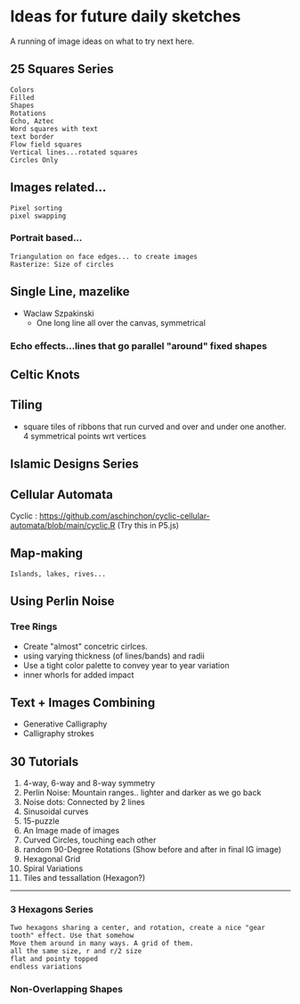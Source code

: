 

# Ideas for future daily sketches

A running of image ideas on what to try next here.

## 25 Squares Series
    Colors
    Filled
    Shapes
    Rotations
    Echo, Aztec
    Word squares with text
    text border
    Flow field squares
    Vertical lines...rotated squares
    Circles Only

## Images related...
    Pixel sorting
    pixel swapping

### Portrait based... 
    Triangulation on face edges... to create images
    Rasterize: Size of circles


## Single Line, mazelike
- Waclaw Szpakinski
  -   One long line all over the canvas, symmetrical
### Echo effects...lines that go parallel "around" fixed shapes


## Celtic Knots

## Tiling
- square tiles of ribbons that run curved and over and under one another. 4 symmetrical points wrt vertices

## Islamic Designs Series

## Cellular Automata
Cyclic : https://github.com/aschinchon/cyclic-cellular-automata/blob/main/cyclic.R
(Try this in P5.js)


## Map-making
    Islands, lakes, rives...

## Using Perlin Noise

### Tree Rings
- Create "almost" concetric cirlces.
- using varying thickness (of lines/bands) and radii
- Use a tight color palette to convey year to year variation
- inner whorls for added impact



## Text + Images Combining
 - Generative Calligraphy
 - Calligraphy strokes
    
## 30 Tutorials
1. 4-way, 6-way and 8-way symmetry
2. Perlin Noise: Mountain ranges.. lighter and darker as we go back
3. Noise dots: Connected by 2 lines
4. Sinusoidal curves
5. 15-puzzle
6. An Image made of images
7. Curved Circles, touching each other
8. random 90-Degree Rotations (Show before and after in final IG image)
9. Hexagonal Grid
10. Spiral Variations
11. Tiles and tessallation (Hexagon?)



-----
### 3 Hexagons Series
    Two hexagons sharing a center, and rotation, create a nice "gear tooth" effect. Use that somehow
    Move them around in many ways. A grid of them.
    all the same size, r and r/2 size
    flat and pointy topped
    endless variations
    
### Non-Overlapping Shapes
